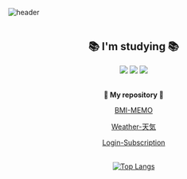 
![header](https://capsule-render.vercel.app/api?type=waving&color=gradient&height=200&section=header&text=Hello%20%20%20I'm%20JAEYOUNG%20KIM&fontSize=50)<br/> <br/> 

<div align="center">

      
## **📚 I'm studying 📚**
      
<img src="https://img.shields.io/badge/android-3DDC84?style=for-the-badge&logo=android&logoColor=white">
<img src="https://img.shields.io/badge/kotlin-7F52FF?style=for-the-badge&logo=kotlin&logoColor=white">
<img src="https://img.shields.io/badge/java-007396?style=for-the-badge&logo=java&logoColor=white"><br/> <br/>   
       
     
      
 **📂 My repository 📂**
      
[BMI-MEMO](https://github.com/KIM-Git-Hub/BMI-MEMO)
      
[Weather-天気](https://github.com/KIM-Git-Hub/WeatherAPP)
      
[Login-Subscription](https://github.com/KIM-Git-Hub/Login-Subscription)<br/> <br/>   
      



[![Top Langs](https://github-readme-stats.vercel.app/api/top-langs/?username=KIM-Git-Hub&layout=compact)](https://github.com/KIM-Git-Hub/github-readme-stats)
</div>

<!--
**KIM-Git-Hub/KIM-Git-Hub** is a ✨ _special_ ✨ repository because its `README.md` (this file) appears on your GitHub profile.

Here are some ideas to get you started:

- 🔭 I’m currently working on ...
- 🌱 I’m currently learning ...
- 👯 I’m looking to collaborate on ...
- 🤔 I’m looking for help with ...
- 💬 Ask me about ...
- 📫 How to reach me: ...
- 😄 Pronouns: ...
- ⚡ Fun fact: ...
-->
